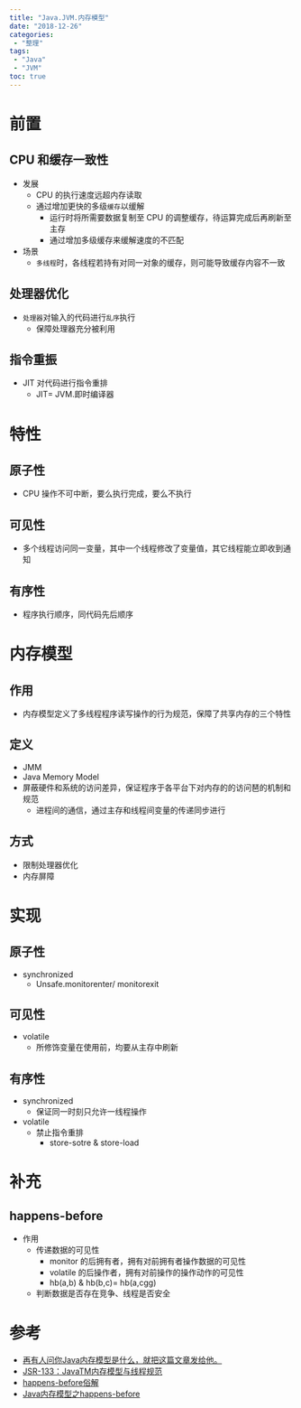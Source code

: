 ```yaml
---
title: "Java.JVM.内存模型"
date: "2018-12-26"
categories:
 - "整理"
tags:
 - "Java"
 - "JVM"
toc: true
---
```



# 前置

## CPU 和缓存一致性
- 发展
	- CPU 的执行速度远超内存读取
	- 通过增加更快的多级`缓存`以缓解
		- 运行时将所需要数据复制至 CPU 的调整缓存，待运算完成后再刷新至主存
		- 通过增加多级缓存来缓解速度的不匹配
- 场景
	- `多线程`时，各线程若持有对同一对象的缓存，则可能导致缓存内容不一致

## 处理器优化
- `处理器`对输入的代码进行`乱序`执行
	- 保障处理器充分被利用

## 指令重振
- JIT 对代码进行指令重排
	- JIT= JVM.即时编译器


# 特性
## 原子性
- CPU 操作不可中断，要么执行完成，要么不执行

## 可见性
- 多个线程访问同一变量，其中一个线程修改了变量值，其它线程能立即收到通知

## 有序性
- 程序执行顺序，同代码先后顺序

# 内存模型
## 作用
- 内存模型定义了多线程程序读写操作的行为规范，保障了共享内存的三个特性

## 定义
- JMM
- Java Memory Model
- 屏蔽硬件和系统的访问差异，保证程序于各平台下对内存的的访问琶的机制和规范
	- 进程间的通信，通过主存和线程间变量的传递同步进行

## 方式
- 限制处理器优化
- 内存屏障


# 实现
## 原子性
- synchronized
	- Unsafe.monitorenter/ monitorexit

## 可见性
- volatile
	- 所修饰变量在使用前，均要从主存中刷新	

## 有序性
- synchronized
	- 保证同一时刻只允许一线程操作
- volatile	
	- 禁止指令重排
		- store-sotre & store-load


# 补充
## happens-before
- 作用
	- 传递数据的可见性
		- monitor 的后拥有者，拥有对前拥有者操作数据的可见性
		- volatile 的后操作者，拥有对前操作的操作动作的可见性
		- hb(a,b) & hb(b,c)= hb(a,cgg)
	- 判断数据是否存在竞争、线程是否安全


# 参考
- [再有人问你Java内存模型是什么，就把这篇文章发给他。](https://www.hollischuang.com/archives/2550)		
- [JSR-133：JavaTM内存模型与线程规范](http://ifeve.com/wp-content/uploads/2014/03/JSR133%E4%B8%AD%E6%96%87%E7%89%881.pdf)		
- [happens-before俗解](http://ifeve.com/easy-happens-before/)		
- [Java内存模型之happens-before](http://cmsblogs.com/?p=2102)		
